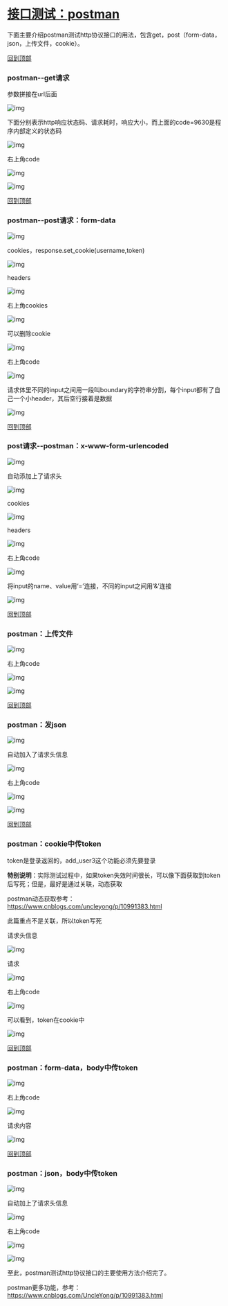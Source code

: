 # [接口测试：postman](https://www.cnblogs.com/uncleyong/p/11268846.html)

下面主要介绍postman测试http协议接口的用法，包含get，post（form-data，json，上传文件，cookie）。

[回到顶部](https://www.cnblogs.com/uncleyong/p/11268846.html#_labelTop)

### postman--get请求

参数拼接在url后面

![img](https://img2018.cnblogs.com/blog/1024732/201907/1024732-20190730141301464-2028903323.png)

下面分别表示http响应状态码、请求耗时，响应大小，而上面的code=9630是程序内部定义的状态码

![img](https://img2018.cnblogs.com/blog/1024732/201907/1024732-20190731090137249-865389851.png)

右上角code

![img](https://img2018.cnblogs.com/blog/1024732/201907/1024732-20190730122423437-951414872.png)

![img](https://img2018.cnblogs.com/blog/1024732/201907/1024732-20190730142140892-678708972.png) 

[回到顶部](https://www.cnblogs.com/uncleyong/p/11268846.html#_labelTop)

### postman--post请求：form-data

![img](https://img2018.cnblogs.com/blog/1024732/201907/1024732-20190730123140020-1725318843.png)

cookies，response.set_cookie(username,token)

![img](https://img2018.cnblogs.com/blog/1024732/201907/1024732-20190730123215479-1767240519.png)

headers

![img](https://img2018.cnblogs.com/blog/1024732/201907/1024732-20190730123238640-1909910145.png)

右上角cookies

![img](https://img2018.cnblogs.com/blog/1024732/201907/1024732-20190730122403961-1487289012.png)

可以删除cookie

![img](https://img2018.cnblogs.com/blog/1024732/201907/1024732-20190730122335742-1017252404.png)

右上角code

 ![img](https://img2018.cnblogs.com/blog/1024732/201907/1024732-20190730122423437-951414872.png)

请求体里不同的input之间用一段叫boundary的字符串分割，每个input都有了自己一个小header，其后空行接着是数据

![img](https://img2018.cnblogs.com/blog/1024732/201907/1024732-20190730122455779-541436215.png)

[回到顶部](https://www.cnblogs.com/uncleyong/p/11268846.html#_labelTop)

### post请求--postman：x-www-form-urlencoded

![img](https://img2018.cnblogs.com/blog/1024732/201907/1024732-20190730123349957-1123311913.png)

自动添加上了请求头 

 ![img](https://img2018.cnblogs.com/blog/1024732/201907/1024732-20190730123454108-2031280338.png)

cookies

 ![img](https://img2018.cnblogs.com/blog/1024732/201907/1024732-20190730123625450-58600034.png)

headers 

![img](https://img2018.cnblogs.com/blog/1024732/201907/1024732-20190730123645456-1069287171.png)

 右上角code

 ![img](https://img2018.cnblogs.com/blog/1024732/201907/1024732-20190730122423437-951414872.png)

将input的name、value用‘=’连接，不同的input之间用‘&’连接

 ![img](https://img2018.cnblogs.com/blog/1024732/201907/1024732-20190730122728704-2055639091.png)

[回到顶部](https://www.cnblogs.com/uncleyong/p/11268846.html#_labelTop)

### postman：上传文件

![img](https://img2018.cnblogs.com/blog/1024732/201907/1024732-20190730123945607-1622648797.png)

右上角code

![img](https://img2018.cnblogs.com/blog/1024732/201907/1024732-20190730122423437-951414872.png)

![img](https://img2018.cnblogs.com/blog/1024732/201907/1024732-20190730124016945-994928750.png)

[回到顶部](https://www.cnblogs.com/uncleyong/p/11268846.html#_labelTop)

### postman：发json

![img](https://img2018.cnblogs.com/blog/1024732/201907/1024732-20190730124141940-1213865599.png)

自动加入了请求头信息

![img](https://img2018.cnblogs.com/blog/1024732/201907/1024732-20190730124206283-698862028.png)

 右上角code

 ![img](https://img2018.cnblogs.com/blog/1024732/201907/1024732-20190730122423437-951414872.png)

![img](https://img2018.cnblogs.com/blog/1024732/201907/1024732-20190730124232956-2145557090.png)

[回到顶部](https://www.cnblogs.com/uncleyong/p/11268846.html#_labelTop)

### postman：cookie中传token

token是登录返回的，add_user3这个功能必须先要登录

**特别说明**：实际测试过程中，如果token失效时间很长，可以像下面获取到token后写死；但是，最好是通过关联，动态获取

postman动态获取参考：https://www.cnblogs.com/uncleyong/p/10991383.html

此篇重点不是关联，所以token写死

请求头信息

![img](https://img2018.cnblogs.com/blog/1024732/201907/1024732-20190730124746604-2057350732.png)

 请求

![img](https://img2018.cnblogs.com/blog/1024732/201907/1024732-20190730124636290-351973933.png)

右上角code

 ![img](https://img2018.cnblogs.com/blog/1024732/201907/1024732-20190730122423437-951414872.png)

可以看到，token在cookie中

![img](https://img2018.cnblogs.com/blog/1024732/201907/1024732-20190730124656531-1367051562.png)

[回到顶部](https://www.cnblogs.com/uncleyong/p/11268846.html#_labelTop)

### postman：form-data，body中传token

![img](https://img2018.cnblogs.com/blog/1024732/201907/1024732-20190730124855185-328884184.png)

右上角code

 ![img](https://img2018.cnblogs.com/blog/1024732/201907/1024732-20190730122423437-951414872.png)

请求内容

![img](https://img2018.cnblogs.com/blog/1024732/201907/1024732-20190730124915815-55793357.png)

[回到顶部](https://www.cnblogs.com/uncleyong/p/11268846.html#_labelTop)

### postman：json，body中传token

![img](https://img2018.cnblogs.com/blog/1024732/201907/1024732-20190730125348298-2015038044.png)

自动加上了请求头信息

![img](https://img2018.cnblogs.com/blog/1024732/201907/1024732-20190730125401507-1776581129.png)

右上角code

 ![img](https://img2018.cnblogs.com/blog/1024732/201907/1024732-20190730122423437-951414872.png)

![img](https://img2018.cnblogs.com/blog/1024732/201907/1024732-20190730125423548-1117742446.png)

 

至此，postman测试http协议接口的主要使用方法介绍完了。

postman更多功能，参考：https://www.cnblogs.com/UncleYong/p/10991383.html